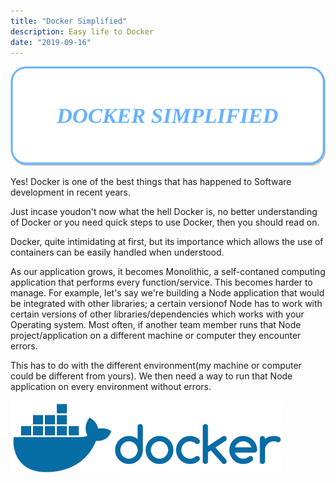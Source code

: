 ```yaml
---
title: "Docker Simplified"
description: Easy life to Docker
date: "2019-09-16"
---
```


![Docker Simplified](images/docker_simplfied.png)

Yes! Docker is one of the best things that has happened to Software development in recent years.

Just incase youdon't now what the hell Docker is, no better understanding of Docker or you need quick steps to use Docker, then you should read on.

Docker, quite intimidating at first, but its importance which allows the use of containers can be easily handled when understood.

As our application grows, it becomes Monolithic, a self-contaned computing application that performs every function/service. This becomes harder to manage. For example, let's say we're building a Node application that would be integrated with other libraries; a certain versionof Node has to work with certain versions of other libraries/dependencies which works with your Operating system. Most often, if another team member runs that Node project/application on a different machine or computer they encounter errors.

This has to do with the different environment(my machine or computer could be different from yours). We then need a way to run that Node application on every environment without errors.

![Docker](images/what_is_docker.png)
